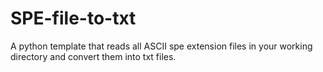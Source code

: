 # SPE-file-to-txt
A python template that reads all ASCII spe extension files in your working directory and convert them into txt files.
